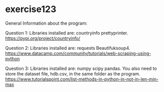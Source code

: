 # exercise123

General Information about the program:

Question 1:
Libraries installed are:
countryinfo
prettyprinter.
https://pypi.org/project/countryinfo/

Question 2:
Libraries installed are:
requests
Beautifuksoup4.
https://www.datacamp.com/community/tutorials/web-scraping-using-python

Question 3:
Libraries installed are:
numpy
scipy
pandas.
You also need to store the dataset file, hdb.csv, in the same folder as the program.
https://www.tutorialspoint.com/list-methods-in-python-in-not-in-len-min-max
